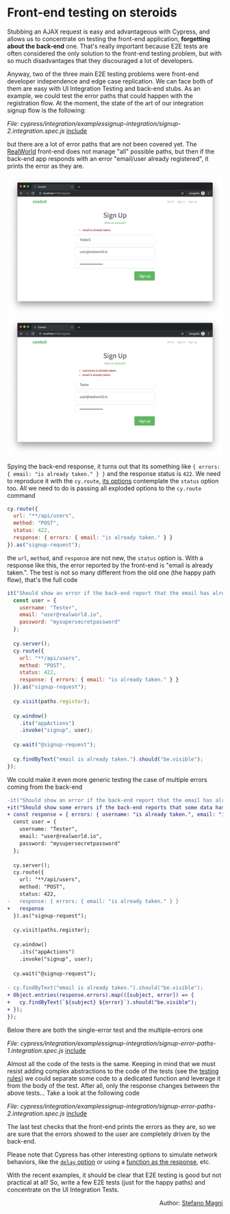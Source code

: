 # Front-end testing on steroids

Stubbing an AJAX request is easy and advantageous with Cypress, and allows us to concentrate on testing the front-end application, **forgetting about the back-end** one. That's really important because E2E tests are often considered the only solution to the front-end testing problem, but with so much disadvantages that they discouraged a lot of developers.

Anyway, two of the three main E2E testing problems were front-end developer independence and edge case replication. We can face both of them are easy with UI Integration Testing and back-end stubs. As an example, we could test the error paths that could happen with the registration flow. At the moment, the state of the art of our integration signup flow is the following:

<i>File: cypress/integration/examplessignup-integration/signup-2.integration.spec.js</i>
[include](../cypress/integration/examples/signup-integration/signup-2.integration.spec.js)

but there are a lot of error paths that are not been covered yet. The [RealWorld](the-realworld-project.md) front-end does not manage "all" possible paths, but then if the back-end app responds with an error "email/user already registered", it prints the error as they are.

![email already used](../assets/images/error-path-1.png)
![email and username already used](../assets/images/error-path-2.png)

Spying the back-end response, it turns out that its something like `{ errors: { email: "is already taken." } }` and the response status is `422`. We need to reproduce it with the `cy.route`, [its options](https://docs.cypress.io/api/commands/route.html#Arguments) contemplate the `status` option too. All we need to do is passing all exploded options to the `cy.route` command

```javascript
cy.route({
  url: "**/api/users",
  method: "POST",
  status: 422,
  response: { errors: { email: "is already taken." } }
}).as("signup-request");
```

the `url`, `method`, and `response` are not new, the `status` option is. With a response like this, the error reported by the front-end is "email is already taken.". The test is not so many different from the old one (the happy path flow), that's the full code

```javascript
it("Should show an error if the back-end report that the email has already been used", () => {
  const user = {
    username: "Tester",
    email: "user@realworld.io",
    password: "mysupersecretpassword"
  };

  cy.server();
  cy.route({
    url: "**/api/users",
    method: "POST",
    status: 422,
    response: { errors: { email: "is already taken." } }
  }).as("signup-request");

  cy.visit(paths.register);

  cy.window()
    .its("appActions")
    .invoke("signup", user);

  cy.wait("@signup-request");

  cy.findByText("email is already taken.").should("be.visible");
});
```

We could make it even more generic testing the case of multiple errors coming from the back-end

```diff
-it("Should show an error if the back-end report that the email has already been used", () => {
+it("Should show some errors if the back-end reports that some data has already been used", () => {
+ const response = { errors: { username: "is already taken.", email: "is already taken." } };
  const user = {
    username: "Tester",
    email: "user@realworld.io",
    password: "mysupersecretpassword"
  };

  cy.server();
  cy.route({
    url: "**/api/users",
    method: "POST",
    status: 422,
-   response: { errors: { email: "is already taken." } }
+   response
  }).as("signup-request");

  cy.visit(paths.register);

  cy.window()
    .its("appActions")
    .invoke("signup", user);

  cy.wait("@signup-request");

- cy.findByText("email is already taken.").should("be.visible");
+ Object.entries(response.errors).map(([subject, error]) => {
+   cy.findByText(`${subject} ${error}`).should("be.visible");
+ });
});
```

Below there are both the single-error test and the multiple-errors one

<i>File: cypress/integration/examplessignup-integration/signup-error-paths-1.integration.spec.js</i>
[include](../cypress/integration/examples/signup-integration/signup-error-paths-1.integration.spec.js)

Almost all the code of the tests is the same. Keeping in mind that we must resist adding complex abstractions to the code of the tests (see the [testing rules](testing-rules.md#dry)) we could separate some code to a dedicated function and leverage it from the body of the test. After all, only the response changes between the above tests... Take a look at the following code

<i>File: cypress/integration/examplessignup-integration/signup-error-paths-2.integration.spec.js</i>
[include](../cypress/integration/examples/signup-integration/signup-error-paths-2.integration.spec.js)

The last test checks that the front-end prints the errors as they are, so we are sure that the errors showed to the user are completely driven by the back-end.

Please note that Cypress has other interesting options to simulate network behaviors, like the [`delay` option](https://docs.cypress.io/api/commands/route.html#Use-delays-for-responses) or using a [function as the response](https://docs.cypress.io/api/commands/route.html#Set-the-routing-options-using-a-callback-function), etc.

With the recent examples, it should be clear that E2E testing is good but not practical at all! So, write a few E2E tests (just for the happy paths) and concentrate on the UI Integration Tests.

<p style='text-align: right;'>Author: <a href="about-us.md#stefano-magni">Stefano Magni</a></p>
